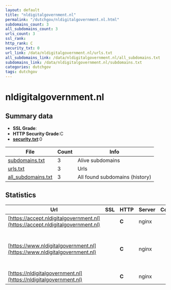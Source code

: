 ```yaml
---
layout: default
title: "nldigitalgovernment.nl"
permalink: "/dutchgov/nldigitalgovernment.nl.html"
subdomains_count: 3
all_subdomains_count: 3
urls_count: 3
ssl_rank: 
http_rank: C
security_txt: 0
url_link: /data/nldigitalgovernment.nl/urls.txt
all_subdomains_link: /data/nldigitalgovernment.nl/all_subdomains.txt
subdomains_link: /data/nldigitalgovernment.nl/subdomains.txt
categories: dutchgov
tags: dutchgov
---
```



# nldigitalgovernment.nl
## Summary data


 - **SSL Grade**:
 - **HTTP Security Grade**:C
 - **[security.txt](https://www.digitaleoverheid.nl/nieuws/standaard-security-txt-nu-verplicht-voor-overheid/)**:0


| File       | Count | Info |
|------------|-------|------|
|[subdomains.txt](/DutchGovScope/data/nldigitalgovernment.nl/subdomains.txt)|3|Alive subdomains|
|[urls.txt](/DutchGovScope/data/nldigitalgovernment.nl/urls.txt)|3|Urls|
|[all_subdomains.txt](/DutchGovScope/data/nldigitalgovernment.nl/all_subdomains.txt)|3|All found subdomains (history)|


## Statistics


| Url | SSL | HTTP | Server | Cookie | HSTS | CORS | CTO | CSP | XFO | XXP | RP |FP| Tech |Title |
|--------|-------|-------|------|------|------|------|------|------|------|------|------|------|------|------|
|[https://accept.nldigitalgovernment.nl](https://accept.nldigitalgovernment.nl)| | **C**|nginx| |:white_check_mark: | | | | | | :white_check_mark: | |Basic HSTS Nginx|401 Authorizatio...|
|[https://www.nldigitalgovernment.nl](https://www.nldigitalgovernment.nl)| | **C**|nginx| |:white_check_mark: | | | | | | :white_check_mark: | |HSTS MySQL Nginx PHP:8.0.30 WordPress:6.4.3 Yoast SEO:21.8.1|Home 2 - Digital...|
|[https://nldigitalgovernment.nl](https://nldigitalgovernment.nl)| | **C**|nginx| |:white_check_mark: | | | | | | :white_check_mark: | |HSTS Nginx PHP:8.0.30||

